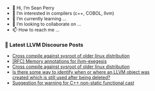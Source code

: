 - 👋 Hi, I’m Sean Perry
- 👀 I’m interested in compilers (c++, COBOL, llvm)
- 🌱 I’m currently learning ...
- 💞️ I’m looking to collaborate on ...
- 📫 How to reach me ...

<!---
s66perry/s66perry is a ✨ special ✨ repository because its `README.md` (this file) appears on your GitHub profile.
You can click the Preview link to take a look at your changes.
--->
### 📕 Latest LLVM Discourse Posts

<!-- DISCOURSE-LLVM:START -->
- [Cross compile against sysroot of older linux distribution](https://discourse.llvm.org/t/cross-compile-against-sysroot-of-older-linux-distribution/69927#post_7)
- [[RFC] Memory annotations for llvm-exegesis](https://discourse.llvm.org/t/rfc-memory-annotations-for-llvm-exegesis/69554#post_5)
- [Cross compile against sysroot of older linux distribution](https://discourse.llvm.org/t/cross-compile-against-sysroot-of-older-linux-distribution/69927#post_6)
- [Is there some way to identify when or where an LLVM object was created which is still used after being deleted?](https://discourse.llvm.org/t/is-there-some-way-to-identify-when-or-where-an-llvm-object-was-created-which-is-still-used-after-being-deleted/69939#post_2)
- [Suggestion for warning for C++ non-static functional cast](https://discourse.llvm.org/t/suggestion-for-warning-for-c-non-static-functional-cast/69920#post_7)
<!-- DISCOURSE-LLVM:END -->
